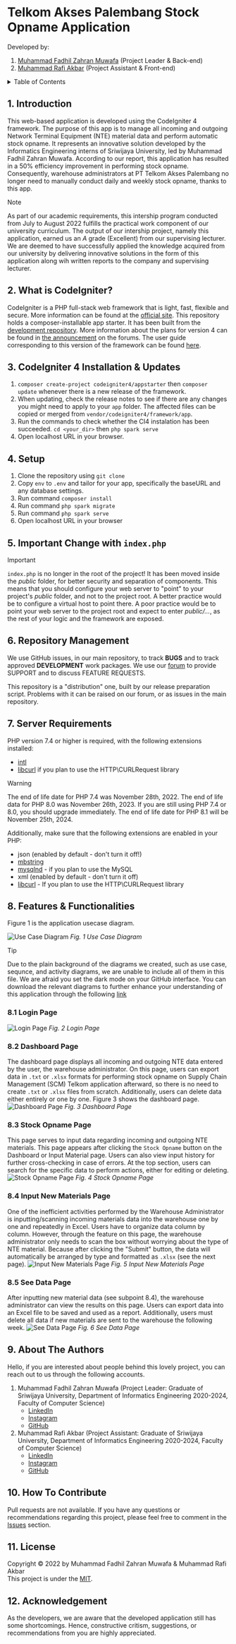 # Telkom Akses Palembang Stock Opname Application
Developed by:
1. [Muhammad Fadhil Zahran Muwafa](https://www.linkedin.com/in/fadhil-zahran-muwafa-269747261) (Project Leader & Back-end)
2. [Muhammad Rafi Akbar](https://linkedin.com/in/murafba) (Project Assistant & Front-end)

<details>
  <summary>Table of Contents</summary>
  <ul>
    <li>
      <a href="https://github.com/Fazam16/web_kp_TelkomAkses/tree/main?tab=readme-ov-file#1-introduction">1. Introduction</a>
    </li>
    <li>
      <a href="https://github.com/Fazam16/web_kp_TelkomAkses/tree/main?tab=readme-ov-file#2-what-is-codeigniter">2. What is CodeIgniter?</a>
    </li>
    <li>
      <a href="https://github.com/Fazam16/web_kp_TelkomAkses/tree/main?tab=readme-ov-file#3-codeigniter-4-installation--updates">3. CodeIgniter 4 Instalation and Updates</a>
    </li>
    <li>
      <a href="https://github.com/Fazam16/web_kp_TelkomAkses/tree/main?tab=readme-ov-file#4-setup">4. Setup</a>
    </li>
    <li>
      <a href="https://github.com/Fazam16/web_kp_TelkomAkses/tree/main?tab=readme-ov-file#5-important-change-with-indexphp">5. Important Change with `index.php`</a>
    </li>
    <li>
      <a href="https://github.com/Fazam16/web_kp_TelkomAkses/tree/main?tab=readme-ov-file#6-repository-management">6. Repository Management</a>
    </li>
    <li>
      <a href="https://github.com/Fazam16/web_kp_TelkomAkses/tree/main?tab=readme-ov-file#7-server-requirements">7. Server Requirements</a>
    </li>
    <li>
      <a href="https://github.com/Fazam16/web_kp_TelkomAkses/tree/main?tab=readme-ov-file#8-features--functionalities">8. Features and Functionalities</a>
        <ul>
           <li><a href="https://github.com/Fazam16/web_kp_TelkomAkses/tree/main?tab=readme-ov-file#81-login-page">8.1 Login Page</a></li>
           <li><a href="https://github.com/Fazam16/web_kp_TelkomAkses/tree/main?tab=readme-ov-file#82-dashboard-page">8.2 Dashboard Page</a></li>
           <li><a href="https://github.com/Fazam16/web_kp_TelkomAkses/tree/main?tab=readme-ov-file#83-stock-opname-page">8.3 Stock Opname Page</a></li>
           <li><a href="https://github.com/Fazam16/web_kp_TelkomAkses/tree/main?tab=readme-ov-file#84-input-new-materials-page">8.4 Input New Materials Page</a></li>
           <li><a href="https://github.com/Fazam16/web_kp_TelkomAkses/tree/main?tab=readme-ov-file#85-see-data-page">8.5 See Data Page</a></li>
      </ul>
    </li>
    <li>
      <a href="https://github.com/Fazam16/web_kp_TelkomAkses/tree/main?tab=readme-ov-file#9-about-the-authors">9. About The Authors</a>
    </li>
    <li>
      <a href="https://github.com/Fazam16/web_kp_TelkomAkses/tree/main?tab=readme-ov-file#10-how-to-contribute">10. How To Contribute</a>
    </li>
    <li>
      <a href="https://github.com/Fazam16/web_kp_TelkomAkses/tree/main?tab=readme-ov-file#11-license">11. License</a>
    </li>
    <li>
      <a href="https://github.com/Fazam16/web_kp_TelkomAkses/tree/main?tab=readme-ov-file#12-acknowledgement">12. Acknowledgement</a>
    </li>
  </ul>
</details>


## 1. Introduction
This web-based application is developed using the CodeIgniter 4 framework. The purpose of this app is to manage all incoming and outgoing Network Terminal Equipment (NTE) material data and perform automatic stock opname. It represents an innovative solution developed by the Informatics Engineering interns of Sriwijaya University, led by Muhammad Fadhil Zahran Muwafa. According to our report, this application has resulted in a 50% efficiency improvement in performing stock opname. Consequently, warehouse administrators at PT Telkom Akses Palembang no longer need to manually conduct daily and weekly stock opname, thanks to this app.

> [!NOTE]
> As part of our academic requirements, this intership program conducted from July to August 2022 fulfills the practical work component of our university curriculum. The output of our intership project, namely this application, earned us an *A* grade (Excellent) from our supervising lecturer. We are deemed to have successfully applied the knowledge acquired from our university by delivering innovative solutions in the form of this application along wih written reports to the company and supervising lecturer.


## 2. What is CodeIgniter?
CodeIgniter is a PHP full-stack web framework that is light, fast, flexible and secure. More information can be found at the [official site](http://codeigniter.com). This repository holds a composer-installable app starter. It has been built from the [development repository](https://github.com/codeigniter4/CodeIgniter4). More information about the plans for version 4 can be found in [the announcement](http://forum.codeigniter.com/thread-62615.html) on the forums. The user guide corresponding to this version of the framework can be found [here](https://codeigniter4.github.io/userguide/).


## 3. CodeIgniter 4 Installation & Updates
1. `composer create-project codeigniter4/appstarter` then `composer update` whenever there is a new release of the framework.
2. When updating, check the release notes to see if there are any changes you might need to apply to your `app` folder. The affected files can be copied or merged from `vendor/codeigniter4/framework/app`.
3. Run the commands to check whether the CI4 instalation has been succeeded. `cd <your_dir>` then `php spark serve`
4. Open localhost URL in your browser.


## 4. Setup
1. Clone the repository using `git clone`
2. Copy `env` to `.env` and tailor for your app, specifically the baseURL and any database settings.
3. Run command `composer install`
4. Run command `php spark migrate`
5. Run command `php spark serve`
6. Open localhost URL in your browser


## 5. Important Change with `index.php`
> [!IMPORTANT]
> `index.php` is no longer in the root of the project! It has been moved inside the *public* folder, for better security and separation of components.
> This means that you should configure your web server to "point" to your project's *public* folder, and not to the project root. A better practice would be to configure a virtual host to point there. A poor practice would be to point your web server to the project root and expect to enter *public/...*, as the rest of your logic and the framework are exposed.


## 6. Repository Management
We use GitHub issues, in our main repository, to track **BUGS** and to track approved **DEVELOPMENT** work packages. We use our [forum](http://forum.codeigniter.com) to provide SUPPORT and to discuss FEATURE REQUESTS.

This repository is a "distribution" one, built by our release preparation script. Problems with it can be raised on our forum, or as issues in the main repository.


## 7. Server Requirements
PHP version 7.4 or higher is required, with the following extensions installed:
- [intl](http://php.net/manual/en/intl.requirements.php)
- [libcurl](http://php.net/manual/en/curl.requirements.php) if you plan to use the HTTP\CURLRequest library
> [!WARNING]
> The end of life date for PHP 7.4 was November 28th, 2022. The end of life data for PHP 8.0 was November 26th, 2023. If you are still using PHP 7.4 or 8.0, you should upgrade immediately. The end of life date for PHP 8.1 will be November 25th, 2024.

Additionally, make sure that the following extensions are enabled in your PHP:
- json (enabled by default - don't turn it off!)
- [mbstring](http://php.net/manual/en/mbstring.installation.php)
- [mysqlnd](http://php.net/manual/en/mysqlnd.install.php) - if you plan to use the MySQL
- xml (enabled by default - don't turn it off)
- [libcurl](https://php.net/manual/en/curl.requirements.php) -  If you plan to use the HTTP\CURLRequest library


## 8. Features & Functionalities
Figure 1 is the application usecase diagram.<br>

![Use Case Diagram](https://github.com/Fazam16/web_kp_TelkomAkses/blob/main/supporting_images/usecase/d_useCase.png?raw=true "Usecase Diagram")
*Fig. 1 Use Case Diagram*

> [!TIP]
> Due to the plain background of the diagrams we created, such as use case, sequnce, and activity diagrams, we are unable to include all of them in this file. We are afraid you set the dark mode on your GitHub interface. You can download the relevant diagrams to further enhance your understanding of this application through the following [link](https://github.com/Fazam16/web_kp_TelkomAkses/tree/main/supporting_images)

### 8.1 Login Page
![Login Page](https://github.com/Fazam16/web_kp_TelkomAkses/blob/main/supporting_images/interface/halaman_login.png?raw=true "Login Page")
*Fig. 2 Login Page*

### 8.2 Dashboard Page
The dashboard page displays all incoming and outgoing NTE data entered by the user, the warehouse administrator. On this page, users can export data in `.txt` or `.xlsx` formats for performing stock opname on Supply Chain Management (SCM) Telkom application afterward, so there is no need to create `.txt` or `.xlsx` files from scratch. Additionally, users can delete data either entirely or one by one. Figure 3 shows the dashboard page.
![Dashboard Page](https://github.com/Fazam16/web_kp_TelkomAkses/blob/main/supporting_images/interface/halaman_dashboard.png?raw=true "Dashboard Page")
*Fig. 3 Dashboard Page*

### 8.3 Stock Opname Page
This page serves to input data regarding incoming and outgoing NTE materials. This page appears after clicking the `Stock Opname` button on the Dashboard or Input Material page. Users can also view input history for further cross-checking in case of errors. At the top section, users can search for the specific data to perform actions, either for editing or deleting.
![Stock Opname Page](https://github.com/Fazam16/web_kp_TelkomAkses/blob/main/supporting_images/interface/halaman_stockOpname.png?raw=true "Stock Opname Page")
*Fig. 4 Stock Opname Page*

### 8.4 Input New Materials Page
One of the inefficient activities performed by the Warehouse Administrator is inputting/scanning incoming materials data into the warehouse one by one and repeatedly in Excel. Users have to organize data column by column. However, through the feature on this page, the warehouse administrator only needs to scan the box without worrying about the type of NTE material. Because after clicking the "Submit" button, the data will automatically be arranged by type and formatted as `.xlsx` (see the next page).
![Input New Materials Page](https://github.com/Fazam16/web_kp_TelkomAkses/blob/main/supporting_images/interface/hlm_input_abrang.png?raw=true "Input New Materials Page")
*Fig. 5 Input New Materials Page*

### 8.5 See Data Page
After inputting new material data (see subpoint 8.4), the warehouse administrator can view the results on this page. Users can export data into an Excel file to be saved and used as a report. Additionally, users must delete all data if new materials are sent to the warehouse the following week.
![See Data Page](https://github.com/Fazam16/web_kp_TelkomAkses/blob/main/supporting_images/interface/hlm_lihat_data.png?raw=true "See Data Page")
*Fig. 6 See Data Page*


## 9. About The Authors
Hello, if you are interested about people behind this lovely project, you can reach out to us through the following accounts.
1. Muhammad Fadhil Zahran Muwafa (Project Leader: Graduate of Sriwijaya University, Department of Informatics Engineering 2020-2024, Faculty of Computer Science)
   - [LinkedIn](https://linkedin.com/in/fadhil-zahran-muwafa-269747261)
   - [Instagram](https://instagram.com/fadhilzhrn)
   - [GitHub](https://github.com/Fazam16)
2. Muhammad Rafi Akbar (Project Assistant: Graduate of Sriwijaya University, Department of Informatics Engineering 2020-2024, Faculty of Computer Science)
   - [LinkedIn](https://linkedin.com/in/murafba)
   - [Instagram](https://instagram.com/murafba)
   - [GitHub](https://github.com/murafba)


## 10. How To Contribute
Pull requests are not available. If you have any questions or recommendations regarding this project, please feel free to comment in the [Issues](https://github.com/Fazam16/web_kp_TelkomAkses/issues) section.


## 11. License
Copyright &copy; 2022 by Muhammad Fadhil Zahran Muwafa & Muhammad Rafi Akbar<br>
This project is under the [MIT](https://github.com/Fazam16/web_kp_TelkomAkses/blob/main/LICENSE).


## 12. Acknowledgement
As the developers, we are aware that the developed application still has some shortcomings. Hence, constructive critism, suggestions, or recommendations from you are highly appreciated.
